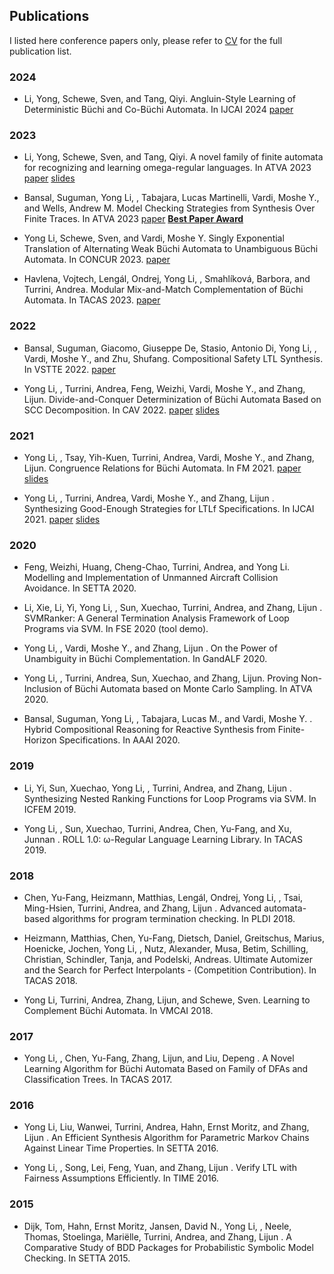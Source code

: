 ## Publications
I listed here conference papers only, please refer to [CV](pdf/cv.pdf) for the full publication list.

### 2024

- Li, Yong, Schewe, Sven, and Tang, Qiyi. Angluin-Style Learning of Deterministic Büchi and Co-Büchi Automata. In IJCAI 2024
[paper](pdf/IJCAI24.pdf)

### 2023

- Li, Yong, Schewe, Sven, and Tang, Qiyi. A novel family of finite automata for recognizing and learning omega-regular languages. In ATVA 2023
[paper](pdf/LimitFDFA.pdf) [slides](pdf/ATVA23b.pdf)

- Bansal, Suguman, Yong Li, , Tabajara, Lucas Martinelli, Vardi, Moshe Y., and Wells, Andrew M.
Model Checking Strategies from Synthesis Over Finite Traces. In ATVA 2023 [paper](pdf/ATVA2023a.pdf) [**Best Paper Award**](pdf/bestpaperATVA.pdf)

- Yong Li, Schewe, Sven, and Vardi, Moshe Y. Singly Exponential Translation of Alternating Weak Büchi Automata to Unambiguous Büchi Automata. In CONCUR 2023. [paper](pdf/CONCUR2023.pdf)

- Havlena, Vojtech, Lengál, Ondrej, Yong Li, , Smahlı́ková, Barbora, and Turrini, Andrea. Modular Mix-and-Match Complementation of Büchi Automata. In TACAS 2023. [paper](pdf/TACAS23.pdf)


### 2022

- Bansal, Suguman, Giacomo, Giuseppe De, Stasio, Antonio Di, Yong Li, , Vardi, Moshe Y., and Zhu, Shufang. Compositional Safety LTL Synthesis. In VSTTE 2022. [paper](pdf/VSTTE22.pdf)

- Yong Li, , Turrini, Andrea, Feng, Weizhi, Vardi, Moshe Y., and Zhang, Lijun. Divide-and-Conquer Determinization of Büchi Automata Based on SCC Decomposition. In CAV 2022. [paper](pdf/CAV2022.pdf) [slides](pdf/CAV-talk.pdf)

### 2021

- Yong Li, , Tsay, Yih-Kuen, Turrini, Andrea, Vardi, Moshe Y., and Zhang, Lijun. Congruence Relations for Büchi Automata. In FM 2021. [paper](pdf/FM2021.pdf) [slides](pdf/FM2021.pptx)

- Yong Li, , Turrini, Andrea, Vardi, Moshe Y., and Zhang, Lijun
. Synthesizing Good-Enough Strategies for LTLf Specifications. In IJCAI 2021. [paper](pdf/IJCAI21-LiTVZ.pdf) [slides](pdf/IJCAI21.pptx)

### 2020

- Feng, Weizhi, Huang, Cheng-Chao, Turrini, Andrea, and Yong Li. Modelling and Implementation of Unmanned Aircraft Collision Avoidance. In SETTA 2020. 

- Li, Xie, Li, Yi, Yong Li, , Sun, Xuechao, Turrini, Andrea, and Zhang, Lijun
. SVMRanker: A General Termination Analysis Framework of Loop Programs via SVM. In FSE 2020 (tool demo).

- Yong Li, , Vardi, Moshe Y., and Zhang, Lijun
. On the Power of Unambiguity in Büchi Complementation. In GandALF 2020.

- Yong Li, , Turrini, Andrea, Sun, Xuechao, and Zhang, Lijun. Proving Non-Inclusion of Büchi Automata based on Monte Carlo Sampling. In ATVA 2020.

- Bansal, Suguman, Yong Li, , Tabajara, Lucas M., and Vardi, Moshe Y.
. Hybrid Compositional Reasoning for Reactive Synthesis from Finite-Horizon Specifications. In AAAI 2020.

### 2019

- Li, Yi, Sun, Xuechao, Yong Li, , Turrini, Andrea, and Zhang, Lijun
. Synthesizing Nested Ranking Functions for Loop Programs via SVM. In ICFEM 2019.

- Yong Li, , Sun, Xuechao, Turrini, Andrea, Chen, Yu-Fang, and Xu, Junnan
. ROLL 1.0: ω-Regular Language Learning Library. In TACAS 2019.

### 2018
- Chen, Yu-Fang, Heizmann, Matthias, Lengál, Ondrej, Yong Li, , Tsai, Ming-Hsien, Turrini, Andrea, and Zhang, Lijun
. Advanced automata-based algorithms for program termination checking. In PLDI 2018.

- Heizmann, Matthias, Chen, Yu-Fang, Dietsch, Daniel, Greitschus, Marius, Hoenicke, Jochen, Yong Li, , Nutz, Alexander, Musa, Betim, Schilling, Christian, Schindler, Tanja, and Podelski, Andreas. Ultimate Automizer and the Search for Perfect Interpolants - (Competition Contribution).
In TACAS 2018.

- Yong Li, Turrini, Andrea, Zhang, Lijun, and Schewe, Sven. Learning to Complement Büchi Automata. In VMCAI 2018.

### 2017

- Yong Li, , Chen, Yu-Fang, Zhang, Lijun, and Liu, Depeng
. A Novel Learning Algorithm for Büchi Automata Based on Family of DFAs and Classification Trees. In TACAS 2017.

### 2016

- Yong Li, Liu, Wanwei, Turrini, Andrea, Hahn, Ernst Moritz, and Zhang, Lijun
. An Efficient Synthesis Algorithm for Parametric Markov Chains Against Linear Time Properties. In SETTA 2016.

- Yong Li, , Song, Lei, Feng, Yuan, and Zhang, Lijun
. Verify LTL with Fairness Assumptions Efficiently. In TIME 2016.

### 2015

- Dijk, Tom, Hahn, Ernst Moritz, Jansen, David N., Yong Li, , Neele, Thomas, Stoelinga, Mariëlle, Turrini, Andrea, and Zhang, Lijun
. A Comparative Study of BDD Packages for Probabilistic Symbolic Model Checking. In SETTA 2015.














